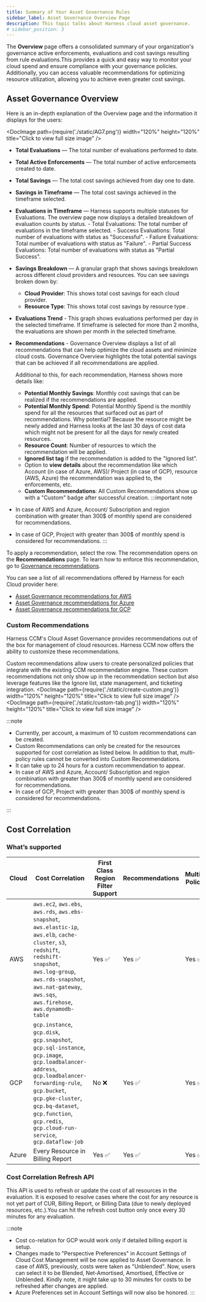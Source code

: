 ```yaml
---
title: Summary of Your Asset Governance Rules  
sidebar_label: Asset Governance Overview Page
description: This topic talks about Harness cloud asset governance.
# sidebar_position: 3
---
```


The **Overview** page offers a consolidated summary of your organization's governance active enforcements, evaluations and cost savings resulting from rule evaluations.This provides a quick and easy way to monitor your cloud spend and ensure compliance with your governance policies. Additionally, you can access valuable recommendations for optimizing resource utilization, allowing you to achieve even greater cost savings. 

## Asset Governance Overview 
Here is an in-depth explanation of the Overview page and the information it displays for the users:

  <DocImage path={require('./static/AG7.png')} width="120%" height="120%" title="Click to view full size image" />

  - **Total Evaluations** — The total number of evaluations performed to date.
  - **Total Active Enforcements** — The total number of active enforcements created to date.
  - **Total Savings** —  The total cost savings achieved from day one to date.
  - **Savings in Timeframe** — The total cost savings achieved in the timeframe selected.
  - **Evaluations in Timeframe** — Harness supports multiple statuses for Evaluations. The overview page now displays a detailed breakdown of evaluation counts by status.
        - Total Evaluations: The total number of evaluations in the timeframe selected. 
        - Success Evaluations: Total number of evaluations with status as "Successful".
        - Failure Evaluations: Total number of evaluations with status as "Failure".
        - Partial Success Evaluations: Total number of evaluations with status as "Partial Success".
  - **Savings Breakdown** — A granular graph that shows savings breakdown across different cloud providers and resources. You can see savings broken down by:
    - **Cloud Provider**:  This shows total cost savings for each cloud provider.
    - **Resource Type**: This shows total cost savings by resource type .
  - **Evaluations Trend** - This graph shows evaluations performed per day in the selected timeframe. If timeframe is selected for more than 2 months, the evaluations are shown per month in the selected timeframe.
  - **Recommendations** - Governance Overview displays a list of all recommendations that can help optimize the cloud assets and minimize cloud costs. Governance Overview highlights the total potential savings that can be achieved if all recommendations are applied.
  
    Additional to this, for each recommendation, Harness shows more details like:
    - **Potential Monthly Savings**: Monthly cost savings that can be realized if the recommendations are applied.
    - **Potential Monthly Spend**: Potential Monthly Spend is the monthly spend for all the resources that surfaced out as part of recommendations. Why potential? Because the resource might be newly added and Harness looks at the last 30 days of cost data which might not be present for all the days for newly created resources.
    - **Resource Count**: Number of resources to which the recommendation will be applied.
    - **Ignored list tag** if the recommendation is added to the "Ignored list".
    - Option to **view details** about the recommendation like which Account (in case of Azure, AWS)/ Project (in case of GCP), resource (AWS, Azure) the recommendation was applied to, the enforcements, etc.
    - **Custom Recommendations**: All Custom Recommendations show up with a "Custom" badge after successful creation. 
:::important note
  - In case of AWS and Azure, Account/ Subscription and region combination with greater than 300$ of monthly spend are considered for recommendations.
  - In case of GCP, Project with greater than 300$ of monthly spend is considered for recommendations.
:::

To apply a recommendation, select the row. The recommendation opens on the **Recommendations** page. To learn how to enforce this recommendation, go to [Governance recommendations](/docs/cloud-cost-management/use-ccm-cost-optimization/ccm-recommendations/governance).

You can see a list of all recommendations offered by Harness for each Cloud provider here:

- [Asset Governance recommendations for AWS](https://developer.harness.io/docs/cloud-cost-management/use-ccm-cost-governance/asset-governance/AWS/AWS-recommendations)
- [Asset Governance recommendations for Azure](https://developer.harness.io/docs/cloud-cost-management/use-ccm-cost-governance/asset-governance/Azure/azure-recommendations)
- [Asset Governance recommendations for GCP](https://developer.harness.io/docs/cloud-cost-management/use-ccm-cost-governance/asset-governance/GCP/gcp-recommendations)

### Custom Recommendations

Harness CCM's Cloud Asset Governance provides recommendations out of the box for management of cloud resources. Harness CCM now offers the ability to customize these recommendations.

Custom recommendations allow users to create personalized policies that integrate with the existing CCM recommendation engine.
These custom recommendations not only show up in the recommendation section but also leverage features like the Ignore list, state management, and ticketing integration.
  <DocImage path={require('./static/create-custom.png')} width="120%" height="120%" title="Click to view full size image" />
  <DocImage path={require('./static/custom-tab.png')} width="120%" height="120%" title="Click to view full size image" />
  
:::note
- Currently, per account, a maximum of 10 custom recommendations can be created.
- Custom Recommendations can only be created for the resources supported for cost correlation as listed below. In addition to that, multi-policy rules cannot be converted into Custom Recommendations.
- It can take up to 24 hours for a custom recommendation to appear.
- In case of AWS and Azure, Account/ Subscription and region combination with greater than 300$ of monthly spend are considered for recommendations.
- In case of GCP, Project with greater than 300$ of monthly spend is considered for recommendations.


:::

## Cost Correlation

### What’s supported

| Cloud | Cost Correlation | First Class Region Filter Support | Recommendations | Multi-Policy | Autostopping (EC2/VM/Instance) | Perspective Preferences |
|-------|------------------|---------------------------------|------------------|-----------------|--------------------------------|--------------------------|
| AWS   | `aws.ec2`, `aws.ebs`, `aws.rds`, `aws.ebs-snapshot`, `aws.elastic-ip`, `aws.elb`, `cache-cluster`, `s3`, `redshift`, `redshift-snapshot`, `aws.log-group`, `aws.rds-snapshot`, `aws.nat-gateway`, `aws.sqs`, `aws.firehose`, `aws.dynamodb-table` | Yes ✅ | Yes ✅ | Yes ✅ | Yes ✅ |  Yes ✅ |
| GCP   | `gcp.instance`, `gcp.disk`, `gcp.snapshot`, `gcp.sql-instance`, `gcp.image`, `gcp.loadbalancer-address`, `gcp.loadbalancer-forwarding-rule`, `gcp.bucket`, `gcp.gke-cluster`, `gcp.bq-dataset`, `gcp.function`, `gcp.redis`, `gcp.cloud-run-service`, `gcp.dataflow-job` | No ❌                             | Yes ✅               | Yes ✅         | No ❌ |  Yes ✅ |
| Azure | Every Resource in Billing Report | Yes ✅ | Yes ✅ | Yes ✅ | No ❌ |  Yes ✅ |

### Cost Correlation Refresh API
This API is used to refresh or update the cost of all resources in the evaluation. It is exposed to resolve cases where the cost for any resource is not yet part of CUR, Billing Report, or Billing Data (due to newly deployed resources, etc.).You can hit the refresh cost button only once every 30 minutes for any evaluation.

:::note
- Cost co-relation for GCP would work only if detailed billing export is setup.
- Changes made to "Perspective Preferences" in Account Settings of Cloud Cost Management will be now applied to Asset Governance. In case of AWS, previously, costs were taken as "Unblended". Now, users can select it to be Blended, Net-Amortised, Amortised, Effective or Unblended. Kindly note, it might take up to 30 minutes for costs to be refreshed after changes are applied.
- Azure Preferences set in Account Settings will now also be honored.
:::
